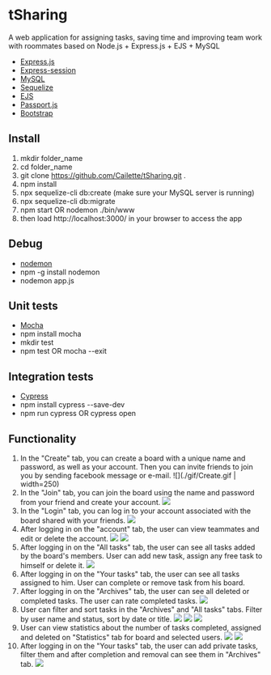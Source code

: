 # tSharing
A web application for assigning tasks, saving time and improving team work with roommates based on Node.js + Express.js + EJS + MySQL

- <a href="https://github.com/visionmedia/express">Express.js</a>
- <a href="https://github.com/nlf/connect-mysql">Express-session</a>
- <a href="https://npmjs.org/package/mysql">MySQL</a>
- <a href="https://github.com/sequelize/sequelize">Sequelize</a>
- <a href="https://github.com/tj/ejs">EJS</a>
- <a href="https://github.com/jaredhanson/passport">Passport.js</a>
- <a href="http://getbootstrap.com/">Bootstrap</a>

Install
-- 
1. mkdir folder_name
2. cd folder_name
3. git clone https://github.com/Cailette/tSharing.git .
4. npm install
5. npx sequelize-cli db:create (make sure your MySQL server is running)
6. npx sequelize-cli db:migrate
7. npm start OR nodemon ./bin/www 
8. then load http://localhost:3000/ in your browser to access the app

Debug
--
- <a href="https://npmjs.org/package/nodemon">nodemon</a>
- npm -g install nodemon
- nodemon app.js

Unit tests
--
- <a href="https://github.com/mochajs/mocha">Mocha</a>
- npm install mocha 
- mkdir test
- npm test OR mocha --exit

Integration tests
--
- <a href="https://github.com/cypress-io/cypress">Cypress</a>
- npm install cypress --save-dev
- npm run cypress OR cypress open

Functionality
--
1. In the "Create" tab, you can create a board with a unique name and password, as well as your account. Then you can invite friends to join you by sending facebook message or e-mail.
![](./gif/Create.gif | width=250)
2. In the "Join" tab, you can join the board using the name and password from your friend and create your account.
![](./gif/Join.gif)
3. In the "Login" tab, you can log in to your account associated with the board shared with your friends.
![](./gif/Login.gif)
4. After logging in on the "account" tab, the user can view teammates and edit or delete the account.
![](./gif/Account.gif)
![](./gif/EditAccount.gif)
5. After logging in on the "All tasks" tab, the user can see all tasks added by the board's members. User can add new task, assign any free task to himself or delete it.
![](./gif/AddTask.gif)
6. After logging in on the "Your tasks" tab, the user can see all tasks assigned to him. User can complete or remove task from his board.
7. After logging in on the "Archives" tab, the user can see all deleted or completed tasks. The user can rate completed tasks.
![](./gif/Archive.gif)
8. User can filter and sort tasks in the "Archives" and "All tasks" tabs. Filter by user name and status, sort by date or title.
![](./gif/SortAndFilterAllTask1.gif)
![](./gif/SortAndFilterAllTask2.gif)
![](./gif/SortAndFilterAllTask3.gif)
9. User can view statistics about the number of tasks completed, assigned and deleted on "Statistics" tab for board and selected users.
![](./gif/TabStat.gif)
![](./gif/TimeStat.gif)
10. After logging in on the "Your tasks" tab, the user can add private tasks, filter them and after completion and removal can see them in "Archives" tab.
![](./gif/CompletePrivateTask.gif)
